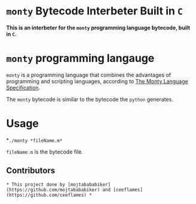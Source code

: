 # `monty` Bytecode Interbeter Built in `C`

   **This is an interbeter for the `monty` programming language bytecode, built in `C`.**

# `monty` programming langauge

  `monty` is a programming language that combines the advantages of programming and scripting languages, according to [The Monty Language Specification](https://montyscoconut.github.io/assets/media/Montys_Coconut_-_The_Monty_Programming_Language.pdf).

  The `monty` bytecode is similar to the bytecode the `python` generates.

# Usage

  *`./monty *fileName.m*`

  `fileName.m` is the bytecode file.




## Contributors

    * This project done by [mojtabababiker](https://github.com/mojtabababiker) and [ceeflames](https://github.com/ceeflames) *